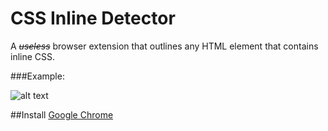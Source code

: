 # CSS Inline Detector


A _~~useless~~_ browser extension that outlines any HTML element that contains inline CSS.


###Example:

![alt text](https://i.imgur.com/vNr2bJy.png)

##Install
[Google Chrome](https://google.com)